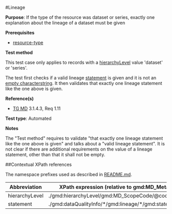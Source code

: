 #Lineage

**Purpose**: If the type of the resource was dataset or series, exactly one explanation about the
lineage of a dataset must be given

**Prerequisites**

* [resource-type](http://inspire.ec.europa.eu/id/ats/metadata/2.0/datasets-and-series/resource-type)

**Test method**

This test case only applies to records with a [hierarchyLevel](#hierarchyLevel) value 'dataset' or 'series'.

The test first checks if a valid lineage [statement](#statement) is given and it is not an [empty characterstring](http://inspire.ec.europa.eu/id/ats/metadata/2.0/datasets-and-series/README#emptychar). 
It then validates that exactly one lineage statement like the one above is given.

**Reference(s)**	 

* [TG MD](http://inspire.ec.europa.eu/id/ats/metadata/2.0/datasets-and-series/lineage/README#ref_TG_MD) 3.1.4.3, Req 1.11

**Test type**: Automated

**Notes**

The "Test method" requires to validate "that exactly one lineage statement like the one above is given" and talks about a "valid lineage statement". It is not clear if there are additional requirements on the value of a lineage statement, other than that it shall not be empty.

##Contextual XPath references

The namespace prefixes used as described in [README.md](http://inspire.ec.europa.eu/id/ats/metadata/2.0/datasets-and-series/README#namespaces).

Abbreviation                                   |  XPath expression (relative to gmd:MD_Metadata)
-----------------------------------------------| -------------------------------------------------------------------------
<a name="hierarchyLevel"></a> hierarchyLevel | ./gmd:hierarchyLevel/gmd:MD_ScopeCode/@codeListValue
<a name="statement"></a> statement  | ./gmd:dataQualityInfo/\*/gmd:lineage/\*/gmd:statement
